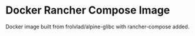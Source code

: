 # Docker Rancher Compose Image

Docker image built from frolvlad/alpine-glibc with rancher-compose added.
